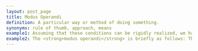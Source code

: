```yaml
---
layout: post_page
title: Modus Operandi
definition: A particular way or method of doing something.
synonyms: rule of thumb, approach, means
example1: Assuming that these conditions can be rigidly realized, we have the following very simple <strong>modus operandi</strong>.
example2: The <strong>modus operandi</strong> is briefly as follows: The position of the fracture is determined by electrical tests from both ends, with more or less accuracy, depending on the nature of the fracture, but with a probable error not exceeding a few miles.
---
```

